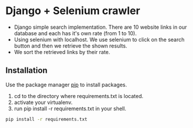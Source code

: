 # Django + Selenium crawler

- Django simple search implementation. There are 10 website links in our database and each has it's own rate (from 1 to 10).
- Using selenium with localhost. We use selenium to click on the search button and then we retrieve the shown results.
- We sort the retrieved links by their rate.

## Installation

Use the package manager [pip](https://pip.pypa.io/en/stable/) to install packages.

1. cd to the directory where requirements.txt is located.
2. activate your virtualenv.
3. run pip install -r requirements.txt in your shell.

```bash
pip install -r requirements.txt
```